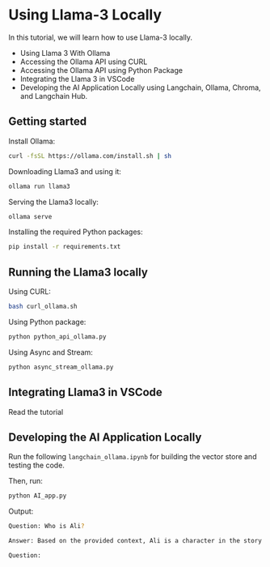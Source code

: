 # Using Llama-3 Locally
In this tutorial, we will learn how to use Llama-3 locally.
 - Using Llama 3 With Ollama
 - Accessing the Ollama API using CURL
 - Accessing the Ollama API using Python Package
 - Integrating the Llama 3 in VSCode
 - Developing the AI Application Locally using Langchain, Ollama, Chroma, and Langchain Hub.

## Getting started

Install Ollama:
```bash
curl -fsSL https://ollama.com/install.sh | sh
```
Downloading Llama3 and using it:
```bash
ollama run llama3
```

Serving the Llama3 locally:
```bash
ollama serve
```

Installing the required Python packages:
```bash
pip install -r requirements.txt
```

## Running the Llama3 locally

Using CURL:
```bash
bash curl_ollama.sh
```

Using Python package:
```bash
python python_api_ollama.py
```
Using Async and Stream:
```bash
python async_stream_ollama.py
```

## Integrating Llama3 in VSCode

Read the tutorial

## Developing the AI Application Locally

Run the following `langchain_ollama.ipynb` for building the vector store and testing the code.

Then, run:
```bash
python AI_app.py
```
Output:
```bash
Question: Who is Ali?

Answer: Based on the provided context, Ali is a character in the story whose life and tragic death are being pieced together through flashbacks and conversations with those who knew him.

Question:
```